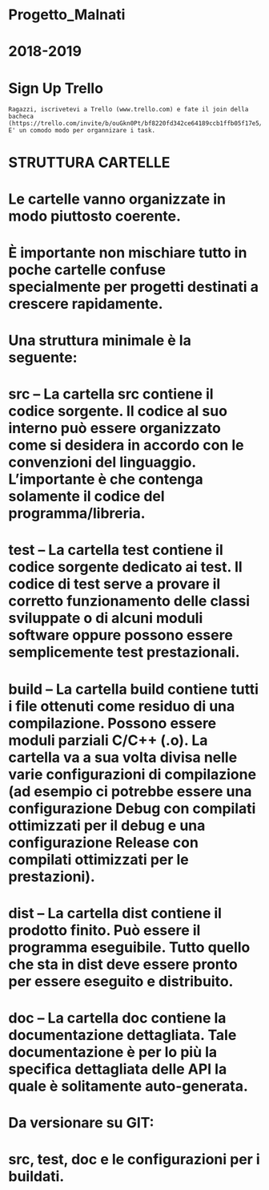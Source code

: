 # Progetto_Malnati

# 2018-2019

# Sign Up Trello
    Ragazzi, iscrivetevi a Trello (www.trello.com) e fate il join della bacheca (https://trello.com/invite/b/ouGkn0Pt/bf8220fd342ce64189ccb1ffb05f17e5/progettomalnati). E' un comodo modo per organnizare i task.

# STRUTTURA CARTELLE

# Le cartelle vanno organizzate in modo piuttosto coerente.
# È importante non mischiare tutto in poche cartelle confuse specialmente per progetti destinati a crescere rapidamente.
# Una struttura minimale è la seguente:

# src – La cartella src contiene il codice sorgente. Il codice al suo interno può essere organizzato come si desidera in accordo con le convenzioni del linguaggio. L’importante è che contenga solamente il codice del programma/libreria.
# test – La cartella test contiene il codice sorgente dedicato ai test. Il codice di test serve a provare il corretto funzionamento delle classi sviluppate o di alcuni moduli software oppure possono essere semplicemente test prestazionali.
# build – La cartella build contiene tutti i file ottenuti come residuo di una compilazione. Possono essere moduli parziali C/C++ (.o). La cartella va a sua volta divisa nelle varie configurazioni di compilazione (ad esempio ci potrebbe essere una configurazione Debug con compilati ottimizzati per il debug e una configurazione Release con compilati ottimizzati per le prestazioni).
# dist – La cartella dist contiene il prodotto finito. Può essere il programma eseguibile. Tutto quello che sta in dist deve essere pronto per essere eseguito e distribuito.
# doc – La cartella doc contiene la documentazione dettagliata. Tale documentazione è per lo più la specifica dettagliata delle API la quale è solitamente auto-generata.

# Da versionare su GIT:
# src, test, doc e le configurazioni per i buildati.

